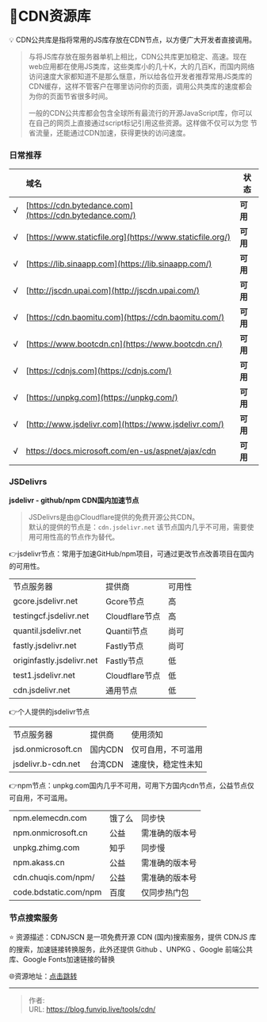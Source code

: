 # 🛬CDN资源库


💡 CDN公共库是指将常用的JS库存放在CDN节点，以方便广大开发者直接调用。

<!--more-->

> 与将JS库存放在服务器单机上相比，CDN公共库更加稳定、高速。现在web应用都在使用JS类库，这些类库小的几十K，大的几百K，而国内网络访问速度大家都知道不是那么惬意，所以给各位开发者推荐常用JS类库的CDN缓存，这样不管客户在哪里访问你的页面，调用公共类库的速度都会为你的页面节省很多时间。
>
> 一般的CDN公共库都会包含全球所有最流行的开源JavaScript库，你可以在自己的网页上直接通过script标记引用这些资源。这样做不仅可以为您 节省流量，还能通过CDN加速，获得更快的访问速度。

### 日常推荐

|      | 域名                                                      | 状态     |
| :--- | :-------------------------------------------------------- | -------- |
| √    | [https://cdn.bytedance.com](https://cdn.bytedance.com/)   | **可用** |
| √    | [https://www.staticfile.org](https://www.staticfile.org/) | **可用** |
| √    | [https://lib.sinaapp.com](https://lib.sinaapp.com/)       | **可用** |
| √    | [http://jscdn.upai.com](http://jscdn.upai.com/)           | **可用** |
| √    | [https://cdn.baomitu.com](https://cdn.baomitu.com/)       | **可用** |
| √    | [https://www.bootcdn.cn](https://www.bootcdn.cn/)         | **可用** |
| √    | [https://cdnjs.com](https://cdnjs.com/)                   | **可用** |
| √    | [https://unpkg.com](https://unpkg.com/)                   | **可用** |
| √    | [http://www.jsdelivr.com](https://www.jsdelivr.com/)      | **可用** |
| √    | https://docs.microsoft.com/en-us/aspnet/ajax/cdn          | **可用** |

### JSDelivrs

**jsdelivr - github/npm CDN国内加速节点**

> JSDelivrs是由@Cloudflare提供的免费开源公共CDN。  
> 默认的提供的节点是：`cdn.jsdelivr.net` 该节点国内几乎不可用，需要使用可用性高的节点作为替代。

👉jsdelivr节点：常用于加速GitHub/npm项目，可通过更改节点改善项目在国内的可用性。

<table><tbody><tr><td>节点服务器</td><td>提供商</td><td>可用性</td></tr><tr><td>gcore.jsdelivr.net</td><td>Gcore节点</td><td>高</td></tr><tr><td>testingcf.jsdelivr.net</td><td>Cloudflare节点</td><td>高</td></tr><tr><td>quantil.jsdelivr.net</td><td>Quantil节点</td><td>尚可</td></tr><tr><td>fastly.jsdelivr.net</td><td>Fastly节点</td><td>尚可</td></tr><tr><td>originfastly.jsdelivr.net</td><td>Fastly节点</td><td>低</td></tr><tr><td>test1.jsdelivr.net</td><td>Cloudflare节点</td><td>低</td></tr><tr><td>cdn.jsdelivr.net</td><td>通用节点</td><td>低</td></tr></tbody></table>

👉个人提供的jsdelivr节点

<table><tbody><tr><td>节点服务器</td><td>提供商</td><td>使用须知</td></tr><tr><td>jsd.onmicrosoft.cn</td><td>国内CDN</td><td>仅可自用，不可滥用</td></tr><tr><td>jsdelivr.b-cdn.net</td><td>台湾CDN</td><td>速度快，稳定性未知</td></tr></tbody></table>

👉npm节点：unpkg.com国内几乎不可用，可用下方国内cdn节点，公益节点仅可自用，不可滥用。

<table><tbody><tr><td>npm.elemecdn.com</td><td>饿了么</td><td>同步快</td></tr><tr><td>npm.onmicrosoft.cn</td><td>公益</td><td>需准确的版本号</td></tr><tr><td>unpkg.zhimg.com</td><td>知乎</td><td>同步慢</td></tr><tr><td>npm.akass.cn</td><td>公益</td><td>需准确的版本号</td></tr><tr><td>cdn.chuqis.com/npm/</td><td>公益</td><td>需准确的版本号</td></tr><tr><td>code.bdstatic.com/npm</td><td>百度</td><td>仅同步热门包</td></tr></tbody></table>

### **节点搜索服务**

⭐️  资源描述：CDNJSCN 是一项免费开源 CDN (国内)搜索服务，提供 CDNJS 库的搜索，加速链接转换服务，此外还提供 Github 、UNPKG 、Google 前端公共库、Google Fonts加速链接的替换

🌐资源地址：[点击跳转](https://cdnjs.shssedu.ac.cn/)



---

> 作者:   
> URL: https://blog.funvip.live/tools/cdn/  

